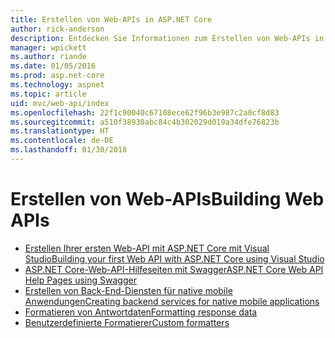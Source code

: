 ```yaml
---
title: Erstellen von Web-APIs in ASP.NET Core
author: rick-anderson
description: Entdecken Sie Informationen zum Erstellen von Web-APIs in ASP.NET Core.
manager: wpickett
ms.author: riande
ms.date: 01/05/2016
ms.prod: asp.net-core
ms.technology: aspnet
ms.topic: article
uid: mvc/web-api/index
ms.openlocfilehash: 22f1c90040c67108ece62f96b3e987c2a0cf8d83
ms.sourcegitcommit: a510f38930abc84c4b302029d019a34dfe76823b
ms.translationtype: HT
ms.contentlocale: de-DE
ms.lasthandoff: 01/30/2018
---
```

# <a name="building-web-apis"></a><span data-ttu-id="8a22d-103">Erstellen von Web-APIs</span><span class="sxs-lookup"><span data-stu-id="8a22d-103">Building Web APIs</span></span>

* [<span data-ttu-id="8a22d-104">Erstellen Ihrer ersten Web-API mit ASP.NET Core mit Visual Studio</span><span class="sxs-lookup"><span data-stu-id="8a22d-104">Building your first Web API with ASP.NET Core using Visual Studio</span></span>](../../tutorials/first-web-api.md)
* [<span data-ttu-id="8a22d-105">ASP.NET Core-Web-API-Hilfeseiten mit Swagger</span><span class="sxs-lookup"><span data-stu-id="8a22d-105">ASP.NET Core Web API Help Pages using Swagger</span></span>](../../tutorials/web-api-help-pages-using-swagger.md)
* [<span data-ttu-id="8a22d-106">Erstellen von Back-End-Diensten für native mobile Anwendungen</span><span class="sxs-lookup"><span data-stu-id="8a22d-106">Creating backend services for native mobile applications</span></span>](../../mobile/native-mobile-backend.md)
* [<span data-ttu-id="8a22d-107">Formatieren von Antwortdaten</span><span class="sxs-lookup"><span data-stu-id="8a22d-107">Formatting response data</span></span>](../models/formatting.md)
* [<span data-ttu-id="8a22d-108">Benutzerdefinierte Formatierer</span><span class="sxs-lookup"><span data-stu-id="8a22d-108">Custom formatters</span></span>](../advanced/custom-formatters.md)


